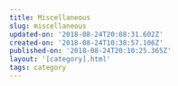 ```yaml
---
title: Miscellaneous
slug: miscellaneous
updated-on: '2018-08-24T20:08:31.602Z'
created-on: '2018-08-24T10:38:57.106Z'
published-on: '2018-08-24T20:10:25.365Z'
layout: '[category].html'
tags: category
---
```



